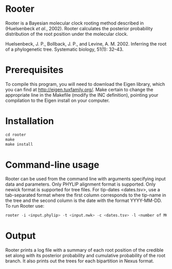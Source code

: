 # Rooter
Rooter is a Bayesian molecular clock rooting method described in (Huelsenbeck <i>et al</i>., 2002). Rooter calculates the posterior probability distribution of the root position under the molecular clock.

Huelsenbeck, J. P., Bollback, J. P., and Levine, A. M. 2002. Inferring  the  root  of  a  phylogenetic  tree. Systematic biology, 51(1): 32–43.
# Prerequisites
To compile this program, you will need to download the Eigen library, which you can find at http://eigen.tuxfamily.org/. Make certain to change the appropriate line in the Makefile (modify the INC definition), pointing your compilation to the Eigen install on your computer.
# Installation

```S
cd rooter
make
make install
```
# Command-line usage
Rooter can be used from the command line with arguments specifying input data and parameters. Only PHYLIP alignment format is supported. Only newick format is supported for tree files. For tip-dates <dates.tsv>, use a tab-separated format where the first column corresponds to the tip-name in the tree and the second column is the date with the format YYYY-MM-DD. To run Rooter use:

```S
rooter -i <input.phylip> -t <input.nwk> -c <dates.tsv> -l <number of MCMC iterations> -s <number of MCMC samples> -p <number of times to print to stdout> -o <output_prefix>
```
# Output
Rooter prints a log file with a summary of each root position of the credible set along with its posterior probability and cumulative probability of the root branch. It also prints out the trees for each bipartition in Nexus format.
